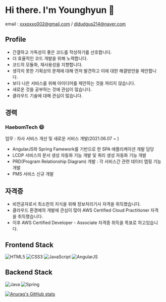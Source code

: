 # Hi there. I'm Younghyun 👋 
email : xxxoxxo002@gmail.com / dldudgus214@naver.com

<!--
**yhlee002/yhlee002** is a ✨ _special_ ✨ repository because its `README.md` (this file) appears on your GitHub profile.

Here are some ideas to get you started:

- 🔭 I’m currently working on ...
- 🌱 I’m currently learning ...
- 👯 I’m looking to collaborate on ...
- 🤔 I’m looking for help with ...
- 💬 Ask me about ...
- 📫 How to reach me: ...
- 😄 Pronouns: ...
- ⚡ Fun fact: ...
-->

## Profile
- 간결하고 가독성이 좋은 코드를 작성하기를 선호합니다.
- 더 효율적인 코드 개발을 위해 노력합니다.
- 코드의 모듈화, 재사용성을 지향합니다.
- 생각치 못한 기획상의 문제에 대해 먼저 발견하고 이에 대한 해결방안을 제안합니다.
- 보다 나은 서비스를 위해 아이디어를 제안하는 것을 꺼리지 않습니다.
- 새로운 것을 공부하는 것에 관심이 많습니다.
- 클라우드 기술에 대해 관심이 많습니다.

## 경력
### HaebomTech 😄
업무 : 자사 서비스 개선 및 새로운 서비스 개발(2021.06.07 ~ )
- AngularJS와 Spring Famework를 기반으로 한 SPA 애플리케이션 개발 담당
- LCDP 서비스의 문서 생성 자동화 기능 개발 및 쿼리 생성 자동화 기능 개발
- PRD(Program Relationship Diagram) 개발 : 각 서비스간 관련 데이터 맵핑 기능 개발
- PMS 서비스 신규 개발

## 자격증
- 비전공자로서 최소한의 지식을 위해 정보처리기사 자격을 취득했습니다.
- 클라우드 환경에의 개발에 관심이 많아 AWS Certified Cloud Practitioner 자격을 취득했습니다.
- 이후 AWS Certified Developer - Associate 자격증 취득을 목표로 하고있습니다.

## Frontend Stack

<img alt="HTML5" src ="https://img.shields.io/badge/HTML5-E34F26.svg?&style=flat-square&logo=HTML5&logoColor=white"/> <img alt="CSS3" src ="https://img.shields.io/badge/CSS3-1572B6.svg?&style=flat-square&logo=CSS3&logoColor=white"/> <img alt="JavaScript" src ="https://img.shields.io/badge/JavaScript-F7DF1E.svg?&style=flat-square&logo=JavaScript&logoColor=white"/> <img alt="AngularJS" src ="https://img.shields.io/badge/AngularJS-E23237.svg?&style=flat-square&logo=AngularJS&logoColor=white"/>


## Backend Stack

<img alt="Java" src ="https://img.shields.io/badge/Java-007396.svg?&style=flat-square&logo=Java&logoColor=white"/> <img alt="Spring" src ="https://img.shields.io/badge/Spring-6DB33F.svg?&style=flat-square&logo=Spring&logoColor=white"/>

[![Anurag's GitHub stats](https://github-readme-stats.vercel.app/api?username=yhlee002)](https://github.com/anuraghazra/github-readme-stats)
